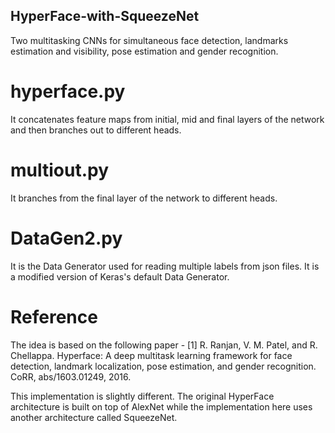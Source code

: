 ## **HyperFace-with-SqueezeNet**
Two multitasking CNNs for simultaneous face detection, landmarks estimation and visibility, pose estimation and gender recognition.  

# **hyperface.py** 
It concatenates feature maps from initial, mid and final layers of the network and then branches out to different heads.  

# **multiout.py** 
It branches from the final layer of the network to different heads. 

# **DataGen2.py** 
It is the Data Generator used for reading multiple labels from json files. It is a modified version of Keras's default Data Generator.  

# Reference
The idea is based on the following paper -  [1] R. Ranjan, V. M. Patel, and R. Chellappa. Hyperface: A deep multitask learning framework for face detection, landmark localization, pose estimation, and gender recognition. CoRR, abs/1603.01249, 2016.  

This implementation is slightly different. The original HyperFace architecture is built on top of AlexNet while the implementation here uses another architecture called SqueezeNet.

